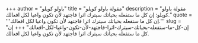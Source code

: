 +++
author = "باولو كويلو"
title = "مقولة باولو كويلو"
description = "مقولة باولو كويلو: إن كل ما ستفعله بحياتك سيترك اثرا فاجتهد لأن تكون واعيا لكل افعالك."
quote = '''إن كل ما ستفعله بحياتك سيترك اثرا فاجتهد لأن تكون واعيا لكل افعالك.''' 
slug = "إن-كل-ما-ستفعله-بحياتك-سيترك-اثرا-فاجتهد-لأن-تكون-واعيا-لكل-افعالك"
+++
إن كل ما ستفعله بحياتك سيترك اثرا فاجتهد لأن تكون واعيا لكل افعالك.
